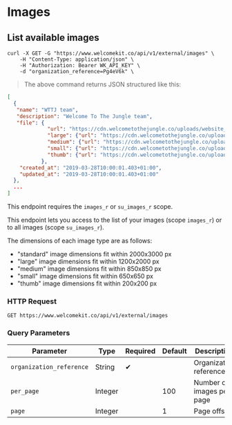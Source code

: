 # Images

## List available images

```shell
curl -X GET -G "https://www.welcomekit.co/api/v1/external/images" \
    -H "Content-Type: application/json" \
    -H "Authorization: Bearer WK_API_KEY" \
    -d "organization_reference=Pg4eV6k" \
```

> The above command returns JSON structured like this:

```json
[
  {
   "name": "WTTJ team",
   "description": "Welcome To The Jungle team",
   "file": {
             "url": "https://cdn.welcometothejungle.co/uploads/website_organization/cover_image/wttj_fr/fr-wttj.jpg",
             "large": {"url": "https://cdn.welcometothejungle.co/uploads/website_organization/cover_image/wttj_fr/large_fr-wttj.jpg"},
             "medium": {"url": "https://cdn.welcometothejungle.co/uploads/website_organization/cover_image/wttj_fr/medium_fr-wttj.jpg"},
             "small": {"url": "https://cdn.welcometothejungle.co/uploads/website_organization/cover_image/wttj_fr/small_fr-wttj.jpg"},
             "thumb": {"url": "https://cdn.welcometothejungle.co/uploads/website_organization/cover_image/wttj_fr/thumb_fr-wttj.jpg"}
           },
    "created_at": "2019-03-28T10:00:01.403+01:00",
    "updated_at": "2019-03-28T10:00:01.403+01:00"
  },
  ...
]
```

<aside class="notice">
This endpoint requires the <code>images_r</code> or <code>su_images_r</code> scope.
</aside>

This endpoint lets you access to the list of your images (scope <code>images_r</code>) or to all images (scope <code>su_images_r</code>).

The dimensions of each image type are as follows:

- "standard" image dimensions fit within 2000x3000 px
- "large" image dimensions fit within 1200x2000 px
- "medium" image dimensions fit within 850x850 px
- "small" image dimensions fit within 650x650 px
- "thumb" image dimensions fit within 200x200 px

### HTTP Request

`GET https://www.welcomekit.co/api/v1/external/images`

### Query Parameters

Parameter | Type | Required | Default | Description | Example
--- | --- | --- | --- | --- | ---
`organization_reference` | String | ✔ | | Organization reference | Pg4eV6k
`per_page` | Integer | | 100 | Number of images per page |
`page` | Integer | | 1 | Page offset |

